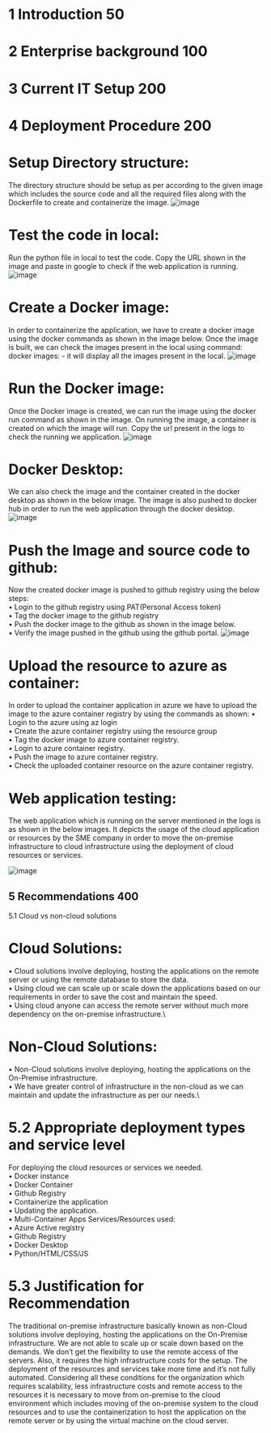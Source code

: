 
 
# 1	Introduction 50
# 2	Enterprise background 100
# 3	Current IT Setup 200
# 4	Deployment Procedure 200
# Setup Directory structure:
The directory structure should be setup as per according to the given image which includes the source code and all the required files along with the Dockerfile to create and containerize the image.
 ![image](https://github.com/lankatarun3/cloud-web-app/assets/133871675/ad4017b0-d6d5-4a92-8262-e1f5f527e6fa)

# Test the code in local:
Run the python file in local to test the code. Copy the URL shown in the image and paste in google to check if the web application is running.
 ![image](https://github.com/lankatarun3/cloud-web-app/assets/133871675/8c661c42-b5b9-4853-a606-8be1f1dfd167)

# Create a Docker image:
In order to containerize the application, we have to create a docker image using the docker commands as shown in the image below.
Once the image is built, we can check the images present in the local using command: 
docker images: - it will display all the images present in the local.
 ![image](https://github.com/lankatarun3/cloud-web-app/assets/133871675/19331dee-ea28-4c5b-94f9-74b5199b33e5)

# Run the Docker image:
Once the Docker image is created, we can run the image using the docker run command as shown in the image.
On running the image, a container is created on which the image will run. Copy the url present in the logs to check the running we application.
 ![image](https://github.com/lankatarun3/cloud-web-app/assets/133871675/87cc7301-27ce-42e3-8fee-9fc63fc39542)

# Docker Desktop:
We can also check the image and the container created in the docker desktop as shown in the below image.
The image is also pushed to docker hub in order to run the web application through the docker desktop.
 ![image](https://github.com/lankatarun3/cloud-web-app/assets/133871675/bf782f04-7400-4a34-b691-4d172ca0b8ae)

# Push the Image and source code to github:
Now the created docker image is pushed to github registry using the below steps:\
•	Login to the github registry using PAT(Personal Access token)\
•	Tag the docker image to the github registry\
•	Push the docker image to the github as shown in the image below.\
•	Verify the image pushed in the github using the github portal.
 ![image](https://github.com/lankatarun3/cloud-web-app/assets/133871675/80e17b55-27b3-4c9a-8af9-f8640d116a16)

# Upload the resource to azure as container:
In order to upload the container application in azure we have to upload the image to the azure container registry by using the commands as shown:
•	Login to the azure using az login\
•	Create the azure container registry using the resource group\
•	Tag the docker image to azure container registry.\
•	Login to azure container registry.\
•	Push the image to azure container registry.\
•	Check the uploaded container resource on the azure container registry.
 
# Web application testing:
The web application which is running on the server mentioned in the logs is as shown in the below images. It depicts the usage of the cloud application or resources by the SME company in order to move the on-premise infrastructure to cloud infrastructure using the deployment of cloud resources or services.

 ![image](https://github.com/lankatarun3/cloud-web-app/assets/133871675/82b64071-7a48-4d83-a0d2-4460e591102d)

 
 
## 5	Recommendations 400
5.1	Cloud vs non-cloud solutions
# Cloud Solutions:
•	Cloud solutions involve deploying, hosting the applications on the remote server or using the remote database to store the data.\
•	Using cloud we can scale up or scale down the applications based on our requirements in order to save the cost and maintain the speed.\
•	Using cloud anyone can access the remote server without much more dependency on the on-premise infrastructure.\
# Non-Cloud Solutions:
•	Non-Cloud solutions involve deploying, hosting the applications on the On-Premise infrastructure.\
•	We have greater control of infrastructure in the non-cloud as we can maintain and update the infrastructure as per our needs.\
# 5.2	Appropriate deployment types and service level
For deploying the cloud resources or services we needed.\
•	Docker instance\
•	Docker Container\
•	Github Registry\
•	Containerize the application\
•	Updating the application.\
•	Multi-Container Apps
Services/Resources used:\
•	Azure Active registry\
•	Github Registry\
•	Docker Desktop\
•	Python/HTML/CSS/JS
# 5.3	Justification for Recommendation
The traditional on-premise infrastructure basically known as non-Cloud solutions involve deploying, hosting the applications on the On-Premise infrastructure. We are not able to scale up or scale down based on the demands. 
We don’t get the flexibility to use the remote access of the servers. Also, it requires the high infrastructure costs for the setup. The deployment of the resources and services take more time and it’s not fully automated.
Considering all these conditions for the organization which requires scalability, less infrastructure costs and remote access to the resources it is necessary to move from on-premise to the cloud environment which includes moving of the on-premise system to the cloud resources and to use the containerization to host the application on the remote server or by using the virtual machine on the cloud server.

